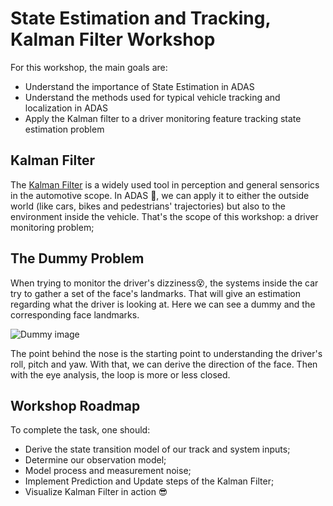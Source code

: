 # State Estimation and Tracking, Kalman Filter Workshop

For this workshop, the main goals are:
* Understand the importance of State Estimation in ADAS
* Understand the methods used for typical vehicle tracking and localization in ADAS
* Apply the Kalman filter to a driver monitoring feature tracking state estimation problem

## Kalman Filter
The [Kalman Filter](https://en.wikipedia.org/wiki/Kalman_filter) is a widely used tool in perception and general sensorics in the automotive scope. In ADAS 🚗, we can apply it to either the outside world (like cars, bikes and pedestrians' trajectories) but also to the environment inside the vehicle. That's the scope of this workshop: a driver monitoring problem;

## The Dummy Problem

When trying to monitor the driver's dizziness😵‍, the systems inside the car try to gather a set of the face's landmarks. That will give an estimation regarding what the driver is looking at. Here we can see a dummy and the corresponding face landmarks.


![Dummy image](https://myoctocat.com/assets/images/base-octocat.svg)


The point behind the nose is the starting point to understanding the driver's roll, pitch and yaw. With that, we can derive the direction of the face. Then with the eye analysis, the loop is more or less closed.


## Workshop Roadmap

To complete the task, one should:
* Derive the state transition model of our track and system inputs;
* Determine our observation model;
* Model process and measurement noise;
* Implement Prediction and Update steps of the Kalman Filter;
* Visualize Kalman Filter in action 😎
